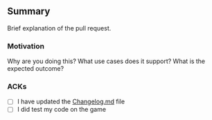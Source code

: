 ## Summary

Brief explanation of the pull request.

### Motivation

Why are you doing this? What use cases does it support? What is the expected outcome?

### ACKs

- [ ] I have updated the [Changelog.md](https://github.com/julianxhokaxhiu/CTNx/blob/master/Changelog.md) file
- [ ] I did test my code on the game
